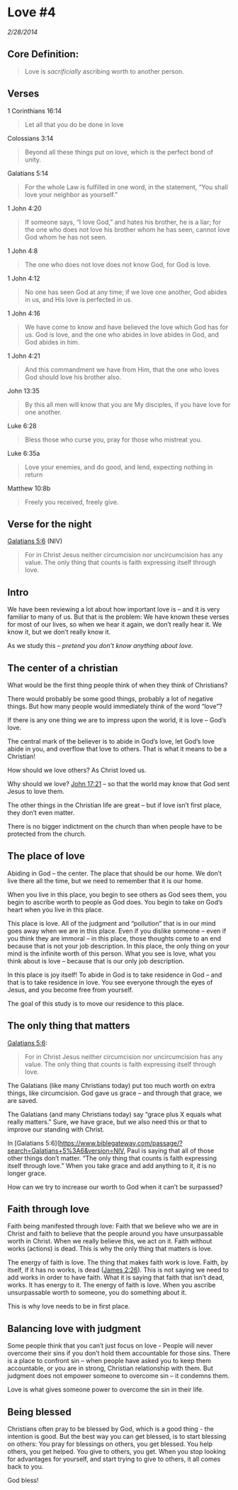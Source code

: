 # Love #4
*2/28/2014*

<!-- The only thing that matters -->

## Core Definition:

> Love is *sacrificially* ascribing worth to another person.

## Verses

1 Corinthians 16:14 

> Let all that you do be done in love

Colossians 3:14 

> Beyond all these things put on love, which is the perfect bond of unity.

Galatians 5:14 

> For the whole Law is fulfilled in one word, in the statement, “You shall love your neighbor as yourself.”

1 John 4:20 

> If someone says, “I love God,” and hates his brother, he is a liar; for the one who does not love his brother whom he has seen, cannot love God whom he has not seen.

1 John 4:8 

> The one who does not love does not know God, for God is love.

1 John 4:12 

> No one has seen God at any time; if we love one another, God abides in us, and His love is perfected in us.

1 John 4:16 

> We have come to know and have believed the love which God has for us. God is love, and the one who abides in love abides in God, and God abides in him.

1 John 4:21 

> And this commandment we have from Him, that the one who loves God should love his brother also.

John 13:35 

> By this all men will know that you are My disciples, if you have love for one another.

Luke 6:28 

> Bless those who curse you, pray for those who mistreat you.

Luke 6:35a 

> Love your enemies, and do good, and lend, expecting nothing in return

Matthew 10:8b

> Freely you received, freely give.


## Verse for the night

[Galatians 5:6](https://www.biblegateway.com/passage/?search=Galatians+5%3A6&version=NIV) (NIV) 

> For in Christ Jesus neither circumcision nor uncircumcision has any value. The only thing that counts is faith expressing itself through love.

## Intro

We have been reviewing a lot about how important love is – and it is very familiar to many of us.  But that is the problem: We have known these verses for most of our lives, so when we hear it again, we don’t really hear it.  We know it, but we don’t really know it.  

As we study this – *pretend you don’t know anything about love.*

## The center of a christian 

What would be the first thing people think of when they think of Christians?

There would probably be some good things, probably a lot of negative things.  But how many people would immediately think of the word “love”?

If there is any one thing we are to impress upon the world, it is love – God’s love.

The central mark of the believer is to abide in God’s love, let God’s love abide in you, and overflow that love to others.  That is what it means to be a Christian!

How should we love others?  As Christ loved us.

Why should we love? [John 17:21](https://www.biblegateway.com/passage/?search=John+17%3A21&version=NASB) – so that the world may know that God sent Jesus to love them.

The other things in the Christian life are great – but if love isn’t first place, they don’t even matter.

There is no bigger indictment on the church than when people have to be protected from the church.


## The place of love

Abiding in God – the center.  The place that should be our home.  We don’t live there all the time, but we need to remember that it is our home.

When you live in this place, you begin to see others as God sees them, you begin to ascribe worth to people as God does.  You begin to take on God’s heart when you live in this place.

This place is love.  All of the judgment and “pollution” that is in our mind goes away when we are in this place.  Even if you dislike someone – even if you think they are immoral – in this place, those thoughts come to an end because that is not your job description.  In this place, the only thing on your mind is the infinite worth of this person.  What you see is love, what you think about is love – because that is our only job description.

In this place is joy itself!  To abide in God is to take residence in God – and that is to take residence in love.  You see everyone through the eyes of Jesus, and you become free from yourself.

The goal of this study is to move our residence to this place.


## The only thing that matters

[Galatians 5:6](https://www.biblegateway.com/passage/?search=Galatians+5%3A6&version=NIV):

> For in Christ Jesus neither circumcision nor uncircumcision has any value. The only thing that counts is faith expressing itself through love.

The Galatians (like many Christians today) put too much worth on extra things, like circumcision.  God gave us grace – and through that grace, we are saved.  

The Galatians (and many Christians today) say “grace plus X equals what really matters."  Sure, we have grace, but we also need this or that to improve our standing with Christ.

In [Galatians 5:6](https://www.biblegateway.com/passage/?search=Galatians+5%3A6&version=NIV, Paul is saying that all of those other things don’t matter.  “The only thing that counts is faith expressing itself through love.”  When you take grace and add anything to it, it is no longer grace.

How can we try to increase our worth to God when it can’t be surpassed?

## Faith through love

Faith being manifested through love:  Faith that we believe who we are in Christ and faith to believe that the people around you have unsurpassable worth in Christ.  When we really believe this, we act on it.  Faith without works (actions) is dead.  This is why the only thing that matters is love.

The energy of faith is love.  The thing that makes faith work is love. Faith, by itself, if it has no works, is dead ([James 2:26](https://www.biblegateway.com/passage/?search=James+2%3A26&version=NASB)).  This is not saying we need to add works in order to have faith.  What it is saying that faith that isn’t dead, works.  It has energy to it.  The energy of faith is love.  When you ascribe unsurpassable worth to someone, you do something about it.

This is why love needs to be in first place.

## Balancing love with judgment

Some people think that you can’t just focus on love - People will never overcome their sins if you don’t hold them accountable for those sins.  There is a place to confront sin – when people have asked you to keep them accountable, or you are in strong, Christian relationship with them.  But judgment does not empower someone to overcome sin – it condemns them.  

Love is what gives someone power to overcome the sin in their life.


## Being blessed

Christians often pray to be blessed by God, which is a good thing - the intention is good.  But the best way you can get blessed, is to start blessing on others: You pray for blessings on others, you get blessed.  You help others, you get helped.  You give to others, you get.  When you stop looking for advantages for yourself, and start trying to give to others, it all comes back to you.


God bless!
